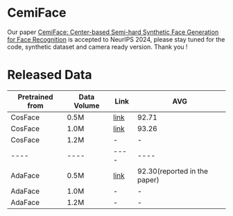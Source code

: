 # CemiFace
Our paper  [CemiFace: Center-based Semi-hard Synthetic Face Generation for Face Recognition](https://arxiv.org/pdf/2409.18876)
is accepted to NeurIPS 2024, please stay tuned for the code, synthetic dataset and camera ready version. Thank you !


# Released Data

| Pretrained from | Data Volume | Link| AVG|
|----|----|----|----|
| CosFace         | 0.5M        | [link](https://1drv.ms/u/c/7bd58491c54e4351/EaQMx4ixEtlGpvsl0WGOekoBw0TibvUFJzVuzz6-W7Sx3g?e=EH0psS)| 92.71|
| CosFace         | 1.0M        | [link](https://1drv.ms/u/c/7bd58491c54e4351/EUafS0hDo7hCvknYZwEi2G0BmwpDCRAioViptHKVLZj4rA?e=HOQVnK)| 93.26 |
| CosFace         | 1.2M        | -| - |
|----|----|----|----|
| AdaFace         | 0.5M        | [link](https://1drv.ms/u/c/7bd58491c54e4351/Ee7v9_OPrNdNipo_7Sho1XoB74OgOPeeJ-ORzXMS8aW2bg?e=vj7rL0) | 92.30(reported in the paper)|
| AdaFace         | 1.0M        | -| - |
| AdaFace         | 1.2M        | -| - |



